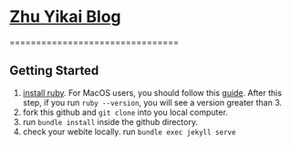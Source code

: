 # [Zhu Yikai Blog](https://huangxuan.me)

================================

## Getting Started

1. [install ruby](https://ruby-lang.org/en/documentation/installation). For MacOS users, you should follow this [guide](https://mac.install.guide/ruby/13.html). After this step, if you run `ruby --version`, you will see a version greater than 3.
2. fork this github and `git clone` into you local computer.
3. run `bundle install` inside the github directory.
4. check your webite locally. run `bundle exec jekyll serve`

## 